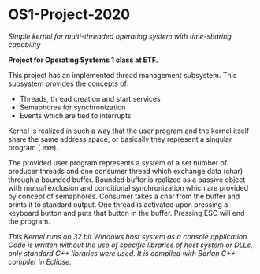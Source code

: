 # OS1-Project-2020
*Simple kernel for multi-threaded operating system with time-sharing capability*

**Project for Operating Systems 1 class at ETF.**

This project has an implemented thread management subsystem. This subsystem provides the concepts of:
- Threads, thread creation and start services
- Semaphores for synchronization
- Events which are tied to interrupts

Kernel is realized in such a way that the user program and the kernel itself share the same address space, or basically they represent a singular program (.exe).

The provided user program represents a system of a set number of producer threads and one consumer thread which exchange data (char) through a bounded buffer. Bounded buffer is realized as a passive object with mutual exclusion and conditional synchronization which are provided by concept of semaphores. Consumer takes a char from the buffer and prints it to standard output. One thread is activated upon pressing a keyboard button and puts that button in the buffer. Pressing ESC will end the program. 

*This Kernel runs on 32 bit Windows host system as a console application. Code is written without the use of specific libraries of host system  or DLLs, only standard C++ libraries were used. It is compiled with Borlan C++ compiler in Eclipse.*
